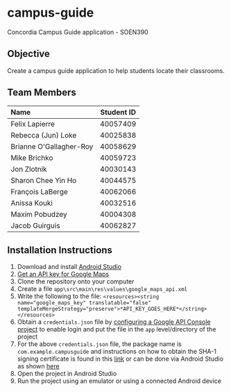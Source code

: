# campus-guide
Concordia Campus Guide application - SOEN390


## Objective
Create a campus guide application to help students locate their classrooms.

## Team Members

| Name                    |Student ID| 
|:------------------------|:--------:|
| Felix Lapierre          | 40057409 |
| Rebecca (Jun) Loke      | 40025838 |
| Brianne O'Gallagher-Roy | 40058629 |
| Mike Brichko            | 40059723 |
| Jon Zlotnik             | 40030143 |
| Sharon Chee Yin Ho      | 40044575 |
| François LaBerge        | 40062066 |
| Anissa Kouki            | 40032516 |
| Maxim Pobudzey          | 40004308 |
| Jacob Guirguis          | 40062827 |

## Installation Instructions
1. Download and install [Android Studio](https://developer.android.com/studio)
1. [Get an API key for Google Maps](https://developers.google.com/maps/documentation/android-sdk/get-api-key)
1. Clone the repository onto your computer
1. Create a file `app\src\main\res\values\google_maps_api.xml`
1. Write the following to the file: `<resources><string name="google_maps_key" translatable="false" templateMergeStrategy="preserve">*API_KEY_GOES_HERE*</string></resources>`
1. Obtain a `credentials.json` file by [configuring a Google API Console project](https://developers.google.com/identity/sign-in/android/start-integrating#configure_a_project) to enable login and put the file in the `app` level/directory of the project
1. For the above `credentials.json` file, the package name is `com.example.campusguide` and instructions on how to obtain the SHA-1 signing certificate is found in this [link](https://developers.google.com/android/guides/client-auth) or can be done via Android Studio as shown [here](https://i.imgur.com/7RF6gsI.png)
1. Open the project in Android Studio
1. Run the project using an emulator or using a connected Android device
